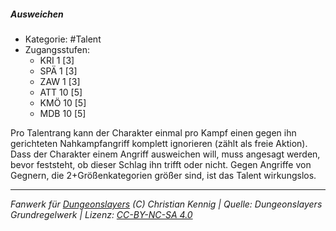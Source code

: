 <!---
Dies ist ein Fanwerk für DUNGEONSLAYERS (C) von Christian Kennig

Quellen:      [Dungeonslayers Grundregelwerk](https://dungeonslayers.net/download/Dungeonslayers4.pdf)
              [Talentbeschreibungen](https://www.f-space.de/ds4/tools-talentcards.html)
License:      [CC-BY-NC-SA 4.0](https://creativecommons.org/licenses/by-nc-sa/4.0/deed.de)
Richtlinien:  [Fanwerkrichtlinien](https://www.dungeonslayers.net/fanwerk-richtlinien/)
Autor:        Zauberlehrling
-->

  
##### Ausweichen  
- Kategorie: #Talent  
- Zugangsstufen:  
  - KRI 1 [3]  
  - SPÄ 1 [3]  
  - ZAW 1 [3]  
  - ATT 10 [5]  
  - KMÖ 10 [5]  
  - MDB 10 [5]  

Pro Talentrang kann der Charakter einmal pro Kampf einen gegen ihn gerichteten Nahkampfangriff komplett ignorieren (zählt als freie Aktion). Dass der Charakter einem Angriff ausweichen will, muss angesagt werden, bevor feststeht, ob dieser Schlag ihn trifft oder nicht. Gegen Angriffe von Gegnern, die 2+Größenkategorien größer sind, ist das Talent wirkungslos.


___  
*Fanwerk für [Dungeonslayers](https://www.dungeonslayers.net/) (C) Christian Kennig | Quelle: Dungeonslayers Grundregelwerk | Lizenz: [CC-BY-NC-SA 4.0](https://creativecommons.org/licenses/by-nc-sa/4.0/deed.de)*  